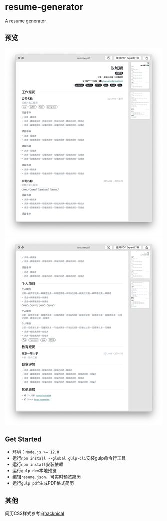 # resume-generator
A resume generator

## 预览
![预览图](./screenshot/预览图-1.png)
![预览图](./screenshot/预览图-2.png)

## Get Started
- 环境：`Node.js >= 12.0`
- 运行`npm install --global gulp-cli`安装gulp命令行工具
- 运行`npm install`安装依赖
- 运行`gulp dev`本地预览
- 编辑`resume.json`，可实时预览简历
- 运行`gulp pdf`生成PDF格式简历

## 其他
简历CSS样式参考自[hacknical](https://hacknical.com/)
